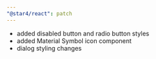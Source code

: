 ```yaml
---
"@star4/react": patch
---
```


- added disabled button and radio button styles
- added Material Symbol icon component
- dialog styling changes
